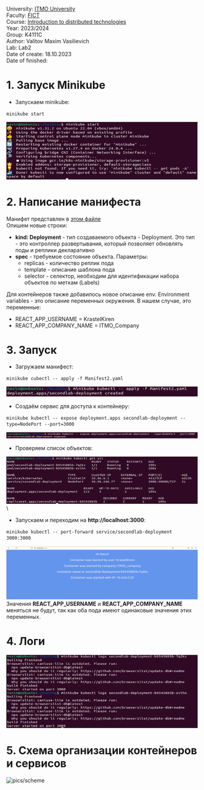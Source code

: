 University: [ITMO University](https://itmo.ru/ru/)  
Faculty: [FICT](https://fict.itmo.ru)  
Course: [Introduction to distributed   technologies](https://github.com/itmo-ict-faculty/introduction-to-distributed-technologies)  
Year: 2023/2024  
Group: K4111C  
Author: Valitov Maxim Vasilievich  
Lab: Lab2  
Date of create: 18.10.2023  
Date of finished:  

# 1. Запуск Minikube  
- Запускаем minikube: 
```
minikube start
```
![pics/1](https://github.com/KrastelKiren/2023_2024-introduction_to_distributed_technologies-K4111C-valitov_m_v/blob/main/lab2/pics/1.png?raw=true)  
# 2. Написание манифеста  
Манифет представлен в [этом файле](https://github.com/KrastelKiren/2023_2024-introduction_to_distributed_technologies-K4111C-valitov_m_v/blob/main/lab2/Manifest2.yaml)  
Опишем новые строки:  
- **kind: Deployment** - тип создаваемого объекта - Deployment. Это тип - это контроллер развертывания, который позволяет обновлять поды и реплики декларативно  
- **spec** - требуемое состояние объекта. Параметры:  
  - replicas - количество реплик пода  
  - template - описание шаблона пода  
  - selector - селектор, необходим для идентификации набора объектов по меткам (Labels)  

Для контейнеров также добавилось новое описание env. Environment variables - это описание переменных окружения. В нашем случае, это переменные:  
- REACT_APP_USERNAME = KrastelKiren  
- REACT_APP_COMPANY_NAME = ITMO_Company  

# 3. Запуск
- Загружаем манифест:
```
minikube cubectl -- apply -f Manifest2.yaml
```
![pics/2](https://github.com/KrastelKiren/2023_2024-introduction_to_distributed_technologies-K4111C-valitov_m_v/blob/main/lab2/pics/2.png?raw=true)

- Создаём сервис для доступа к контейнеру:
```
minikube kubectl -- expose deployment.apps secondlab-deployment --type=NodePort --port=3000
```
![pics/3](https://github.com/KrastelKiren/2023_2024-introduction_to_distributed_technologies-K4111C-valitov_m_v/blob/main/lab2/pics/3.png?raw=true)
- Проверяем список объектов:

![pics/4](https://github.com/KrastelKiren/2023_2024-introduction_to_distributed_technologies-K4111C-valitov_m_v/blob/main/lab2/pics/4.png?raw=true)\
- Запускаем и переходим на **http://localhost:3000**:
```
minikube kubectl -- port-forward service/secondlab-deployment 3000:3000
```
![pics/5](https://github.com/KrastelKiren/2023_2024-introduction_to_distributed_technologies-K4111C-valitov_m_v/blob/main/lab2/pics/5.png?raw=true)
Значения **REACT_APP_USERNAME** и **REACT_APP_COMPANY_NAME** меняться не будут, так как оба пода имеют одинаковые значения этих переменных.

# 4. Логи
![pics/6](https://github.com/KrastelKiren/2023_2024-introduction_to_distributed_technologies-K4111C-valitov_m_v/blob/main/lab2/pics/6.png?raw=true)

# 5. Схема организации контейнеров и сервисов
![pics/scheme](https://raw.githubusercontent.com/KrastelKiren/2023_2024-introduction_to_distributed_technologies-K4111C-valitov_m_v/8ee131cdff6ed220ff9cf1304fc11254950211c5/lab2/pics/ЛР2.svg)
